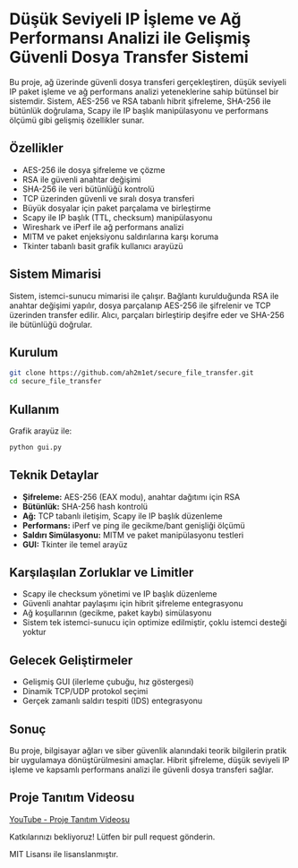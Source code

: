 # Düşük Seviyeli IP İşleme ve Ağ Performansı Analizi ile Gelişmiş Güvenli Dosya Transfer Sistemi

Bu proje, ağ üzerinde güvenli dosya transferi gerçekleştiren, düşük seviyeli IP paket işleme ve ağ performans analizi yeteneklerine sahip bütünsel bir sistemdir. Sistem, AES-256 ve RSA tabanlı hibrit şifreleme, SHA-256 ile bütünlük doğrulama, Scapy ile IP başlık manipülasyonu ve performans ölçümü gibi gelişmiş özellikler sunar.

## Özellikler

- AES-256 ile dosya şifreleme ve çözme
- RSA ile güvenli anahtar değişimi
- SHA-256 ile veri bütünlüğü kontrolü
- TCP üzerinden güvenli ve sıralı dosya transferi
- Büyük dosyalar için paket parçalama ve birleştirme
- Scapy ile IP başlık (TTL, checksum) manipülasyonu
- Wireshark ve iPerf ile ağ performans analizi
- MITM ve paket enjeksiyonu saldırılarına karşı koruma
- Tkinter tabanlı basit grafik kullanıcı arayüzü

## Sistem Mimarisi

Sistem, istemci-sunucu mimarisi ile çalışır. Bağlantı kurulduğunda RSA ile anahtar değişimi yapılır, dosya parçalanıp AES-256 ile şifrelenir ve TCP üzerinden transfer edilir. Alıcı, parçaları birleştirip deşifre eder ve SHA-256 ile bütünlüğü doğrular.

## Kurulum

```bash
git clone https://github.com/ah2m1et/secure_file_transfer.git
cd secure_file_transfer
```

## Kullanım

Grafik arayüz ile:

```bash
python gui.py
```

## Teknik Detaylar

- **Şifreleme:** AES-256 (EAX modu), anahtar dağıtımı için RSA
- **Bütünlük:** SHA-256 hash kontrolü
- **Ağ:** TCP tabanlı iletişim, Scapy ile IP başlık düzenleme
- **Performans:** iPerf ve ping ile gecikme/bant genişliği ölçümü
- **Saldırı Simülasyonu:** MITM ve paket manipülasyonu testleri
- **GUI:** Tkinter ile temel arayüz

## Karşılaşılan Zorluklar ve Limitler

- Scapy ile checksum yönetimi ve IP başlık düzenleme
- Güvenli anahtar paylaşımı için hibrit şifreleme entegrasyonu
- Ağ koşullarının (gecikme, paket kaybı) simülasyonu
- Sistem tek istemci-sunucu için optimize edilmiştir, çoklu istemci desteği yoktur

## Gelecek Geliştirmeler

- Gelişmiş GUI (ilerleme çubuğu, hız göstergesi)
- Dinamik TCP/UDP protokol seçimi
- Gerçek zamanlı saldırı tespiti (IDS) entegrasyonu

## Sonuç

Bu proje, bilgisayar ağları ve siber güvenlik alanındaki teorik bilgilerin pratik bir uygulamaya dönüştürülmesini amaçlar. Hibrit şifreleme, düşük seviyeli IP işleme ve kapsamlı performans analizi ile güvenli dosya transferi sağlar.

## Proje Tanıtım Videosu

[YouTube - Proje Tanıtım Videosu](#)

Katkılarınızı bekliyoruz! Lütfen bir pull request gönderin.

MIT Lisansı ile lisanslanmıştır.
